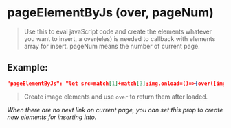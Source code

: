 # pageElementByJs (over, pageNum)
>Use this to eval javaScript code and create the elements whatever you want to insert, a over(eles) is needed to callback with elements array for insert. pageNum means the number of current page.

Example:
--
```JSON
"pageElementByJs": "let src=match[1]+match[3];img.onload=()=>{over([img])};img.onerror=e=>{over()};img.src=src;"
```
>Create image elements and use `over` to return them after loaded.

*When there are no next link on current page, you can set this prop to create new elements for inserting into.*